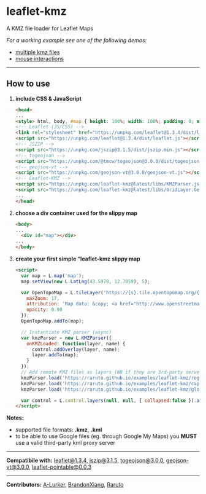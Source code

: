 # leaflet-kmz
A KMZ file loader for Leaflet Maps

_For a working example see one of the following demos:_

- [multiple kmz files](https://raruto.github.io/examples/leaflet-kmz/leaflet-kmz.html)
- [mouse interactions](https://raruto.github.io/examples/leaflet-kmz/leaflet-kmz_mouse-interactions.html)

---

## How to use

1. **include CSS & JavaScript**
    ```html
    <head>
    ...
    <style> html, body, #map { height: 100%; width: 100%; padding: 0; margin: 0; } </style>
    <!-- Leaflet (JS/CSS) -->
    <link rel="stylesheet" href="https://unpkg.com/leaflet@1.3.4/dist/leaflet.css">
    <script src="https://unpkg.com/leaflet@1.3.4/dist/leaflet.js"></script>
    <!-- JSZIP -->
    <script src="https://unpkg.com/jszip@3.1.5/dist/jszip.min.js"></script>
    <!-- togeojson -->
    <script src="https://unpkg.com/@tmcw/togeojson@3.0.0/dist/togeojsons.min.js"></script>
    <!-- geojson-vt -->
    <script src="https://unpkg.com/geojson-vt@3.0.0/geojson-vt.js"></script>
    <!-- Leaflet-KMZ -->
    <script src="https://unpkg.com/leaflet-kmz@latest/libs/KMZParser.js"></script>
    <script src="https://unpkg.com/leaflet-kmz@latest/libs/GridLayer.GeoJSON.js"></script>
    ...
    </head>
    ```
2. **choose a div container used for the slippy map**
    ```html
    <body>
    ...
	  <div id="map"></div>
    ...
    </body>
    ```
3. **create your first simple “leaflet-kmz slippy map**
    ```html
    <script>
      var map = L.map('map');
      map.setView(new L.LatLng(43.5978, 12.7059), 5);

      var OpenTopoMap = L.tileLayer('https://{s}.tile.opentopomap.org/{z}/{x}/{y}.png', {
        maxZoom: 17,
        attribution: 'Map data: &copy; <a href="http://www.openstreetmap.org/copyright">OpenStreetMap</a>, <a href="http://viewfinderpanoramas.org">SRTM</a> | Map style: &copy; <a href="https://opentopomap.org">OpenTopoMap</a> (<a href="https://creativecommons.org/licenses/by-sa/3.0/">CC-BY-SA</a>)',
        opacity: 0.90
      });
      OpenTopoMap.addTo(map);

      // Instantiate KMZ parser (async)
      var kmzParser = new L.KMZParser({
        onKMZLoaded: function(layer, name) {
          control.addOverlay(layer, name);
          layer.addTo(map);
        }
      });
      // Add remote KMZ files as layers (NB if they are 3rd-party servers, they MUST have CORS enabled)
      kmzParser.load('https://raruto.github.io/examples/leaflet-kmz/regions.kmz');
      kmzParser.load('https://raruto.github.io/examples/leaflet-kmz/capitals.kmz');
      kmzParser.load('https://raruto.github.io/examples/leaflet-kmz/globe.kmz');

      var control = L.control.layers(null, null, { collapsed:false }).addTo(map);
    </script>
    ```

**Notes:**
- supported file formats: **.kmz**, **.kml**
- to be able to use Google files (eg. through Google My Maps) you **MUST** use a valid third-party kml proxy server

---

**Compatibile with:** leaflet@1.3.4, jszip@3.1.5, togeojson@3.0.0, geojson-vt@3.0.0, leaflet-pointable@0.0.3

---

**Contributors:** [A-Lurker](https://github.com/a-lurker/leaflet-kmz), [BrandonXiang](https://github.com/brandonxiang/leaflet-geojson-vt), [Raruto](https://github.com/Raruto/leaflet-kmz)
